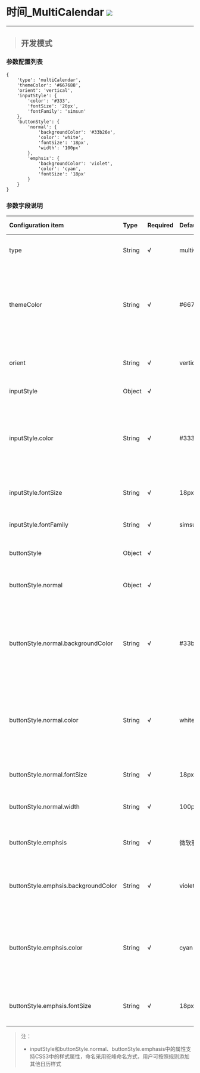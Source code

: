 # 时间\_MultiCalendar ![](/assets/MultiCalendar.png)

---

> ## 开发模式

### 参数配置列表

```
{
    'type': 'multiCalendar',
    'themeColor': '#667688',
    'orient': 'vertical',
    'inputStyle': {
        'color': '#333',
        'fontSize': '20px',
        'fontFamily': 'simsun'
    },
    'buttonStyle': {
        'normal': {
            'backgroundColor': '#33b26e',
            'color': 'white',
            'fontSize': '18px',
            'width': '100px'
        },
        'emphsis': {
            'backgroundColor': 'violet',
            'color': 'cyan',
            'fontSize': '18px'
        }
    }
}
```

### 参数字段说明

| Configuration item | Type | Required | Default | Optional parameters | Description |
| :--- | :--- | :--- | :--- | :--- | :--- |
| type | String | √ | multiCalendar |  | The only component type is multiCalendar |
| themeColor | String | √ | \#667688 | The color parameters including Color Name, HEX, RGB, RGBA, HSL, HSLA, transparent are supported | The theme color of the calendar page |
| orient | String | √ | vertical | horizontal、vertical | Whether to show the calender horizontally or vertically |
| inputStyle | Object | √ |  |  | The style of the input |
| inputStyle.color | String | √ | \#333 | The color parameters including Color Name, HEX, RGB, RGBA, HSL, HSLA, transparent are supported | The text color of the input |
| inputStyle.fontSize | String | √ | 18px | All css3 parameters about fontSize | The fontSize of the input |
| inputStyle.fontFamily | String | √ | simsun | All css3 parameters about fontFamily | The fontFamily of the input |
| buttonStyle | Object | √ |  |  | The style of the confirm button |
| buttonStyle.normal | Object | √ |  |  | The **normal style **of the confirm button |
| buttonStyle.normal.backgroundColor | String | √ | \#33b26e | The color parameters including Color Name, HEX, RGB, RGBA, HSL, HSLA, transparent are supported | The **normal background colo**r of the confirm button |
| buttonStyle.normal.color | String | √ | white | The color parameters including Color Name, HEX, RGB, RGBA, HSL, HSLA, transparent are supported | The** normal text colo**r of the confirm button |
| buttonStyle.normal.fontSize | String | √ | 18px | All css3 parameters about fontSize | The **normal fontSize** of the confirm button |
| buttonStyle.normal.width | String | √ | 100px | All css3 parameters about width | The **normal width** of the confirm button |
| buttonStyle.emphsis | String | √ | 微软雅黑 | All css3 parameters about fontFamily | The style when the confirm button is **hovered** |
| buttonStyle.emphsis.backgroundColor | String | √ | violet | All css3 parameters about fontSize | The background color when the confirm button is **hovered** |
| buttonStyle.emphsis.color | String | √ | cyan | The color parameters including Color Name, HEX, RGB, RGBA, HSL, HSLA, transparent are supported | The text color when the confirm button is **hovered** |
| buttonStyle.emphsis.fontSize | String | √ | 18px | All css3 parameters about fontSize | The fontSize when the confirm button is **hovered** |

> 注：
>
> * inputStyle和buttonStyle.normal、buttonStyle.emphasis中的属性支持CSS3中的样式属性，命名采用驼峰命名方式，用户可按照规则添加其他日历样式



